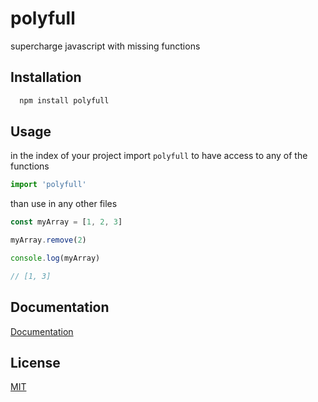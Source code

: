 # polyfull

supercharge javascript with missing functions

## Installation

```bash
  npm install polyfull
```

## Usage

in the index of your project import `polyfull` to have access to any of the functions

```javascript
import 'polyfull'
```

than use in any other files

```javascript
const myArray = [1, 2, 3]

myArray.remove(2)

console.log(myArray)

// [1, 3]
```

## Documentation

[Documentation](https://giovannicardam.one/polyfull)

## License

[MIT](https://github.com/GiovanniCardamone/class-schema/blob/main/LICENSE)
